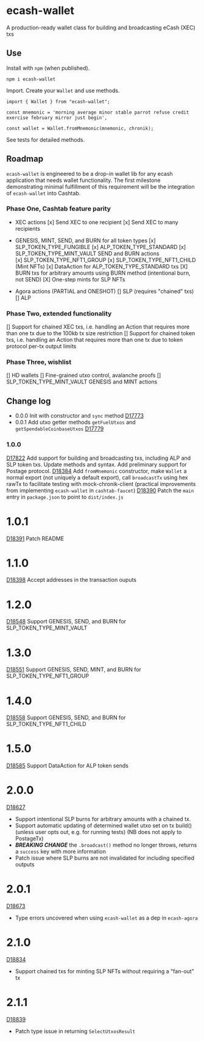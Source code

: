 # ecash-wallet

A production-ready wallet class for building and broadcasting eCash (XEC) txs

## Use

Install with `npm` (when published).

`npm i ecash-wallet`

Import. Create your `Wallet` and use methods.

```
import { Wallet } from "ecash-wallet";

const mnemonic = 'morning average minor stable parrot refuse credit exercise february mirror just begin',

const wallet = Wallet.fromMnemonic(mnemonic, chronik);
```

See tests for detailed methods.

## Roadmap

`ecash-wallet` is engineered to be a drop-in wallet lib for any ecash application that needs wallet functionality. The first milestone demonstrating minimal fulfillment of this requirement will be the integration of `ecash-wallet` into Cashtab.

### Phase One, Cashtab feature parity

-   XEC actions
    [x] Send XEC to one recipient
    [x] Send XEC to many recipients

-   GENESIS, MINT, SEND, and BURN for all token types
    [x] SLP_TOKEN_TYPE_FUNGIBLE
    [x] ALP_TOKEN_TYPE_STANDARD
    [x] SLP_TOKEN_TYPE_MINT_VAULT SEND and BURN actions  
    [x] SLP_TOKEN_TYPE_NFT1_GROUP
    [x] SLP_TOKEN_TYPE_NFT1_CHILD (Mint NFTs)
    [x] DataAction for ALP_TOKEN_TYPE_STANDARD txs
    [X] BURN txs for arbitrary amounts using BURN method (intentional burn, not SEND)
    [X] One-step mints for SLP NFTs
-   Agora actions (PARTIAL and ONESHOT)
    [] SLP (requires "chained" txs)
    [] ALP

### Phase Two, extended functionality

[] Support for chained XEC txs, i.e. handling an Action that requires more than one tx due to the 100kb tx size restriction
[] Support for chained token txs, i.e. handling an Action that requires more than one tx due to token protocol per-tx output limits

### Phase Three, wishlist

[] HD wallets
[] Fine-grained utxo control, avalanche proofs
[] SLP_TOKEN_TYPE_MINT_VAULT GENESIS and MINT actions

## Change log

-   0.0.0 Init with constructor and `sync` method [D17773](https://reviews.bitcoinabc.org/D17773)
-   0.0.1 Add utxo getter methods `getFuelUtxos` and `getSpendableCoinbaseUtxos` [D17779](https://reviews.bitcoinabc.org/D17779)

### 1.0.0

[D17822](https://reviews.bitcoinabc.org/D17822) Add support for building and broadcasting txs, including ALP and SLP token txs. Update methods and syntax. Add preliminary support for Postage protocol.
[D18384](https://reviews.bitcoinabc.org/D18384) Add `fromMnemonic` constructor, make `Wallet` a normal export (not uniquely a default export), call `broadcastTx` using hex rawTx to facilitate testing with mock-chronik-client (practical improvements from implementing `ecash-wallet` in `cashtab-faucet`)
[D18390](https://reviews.bitcoinabc.org/D18390) Patch the `main` entry in `package.json` to point to `dist/index.js`

# 1.0.1

[D18391](https://reviews.bitcoinabc.org/D18391) Patch README

# 1.1.0

[D18398](https://reviews.bitcoinabc.org/D18398) Accept addresses in the transaction ouputs

# 1.2.0

[D18548](https://reviews.bitcoinabc.org/D18548) Support GENESIS, SEND, and BURN for SLP_TOKEN_TYPE_MINT_VAULT

# 1.3.0

[D18551](https://reviews.bitcoinabc.org/D18551) Support GENESIS, SEND, MINT, and BURN for SLP_TOKEN_TYPE_NFT1_GROUP

# 1.4.0

[D18558](https://reviews.bitcoinabc.org/D18558) Support GENESIS, SEND, and BURN for SLP_TOKEN_TYPE_NFT1_CHILD

# 1.5.0

[D18585](https://reviews.bitcoinabc.org/D18585) Support DataAction for ALP token sends

# 2.0.0

[D18627](https://reviews.bitcoinabc.org/D18627)

-   Support intentional SLP burns for arbitrary amounts with a chained tx.
-   Support automatic updating of determined wallet utxo set on tx build() (unless user opts out, e.g. for running tests) (NB does not apply to PostageTx)
-   **_BREAKING CHANGE_** the `.broadcast()` method no longer throws, returns a `success` key with more information
-   Patch issue where SLP burns are not invalidated for including specified outputs

# 2.0.1

[D18673](https://reviews.bitcoinabc.org/D18673)

-   Type errors uncovered when using `ecash-wallet` as a dep in `ecash-agora`

# 2.1.0

[D18834](https://reviews.bitcoinabc.org/D18834)

-   Support chained txs for minting SLP NFTs without requiring a "fan-out" tx

# 2.1.1

[D18839](https://reviews.bitcoinabc.org/D18839)

-   Patch type issue in returning `SelectUtxosResult`
